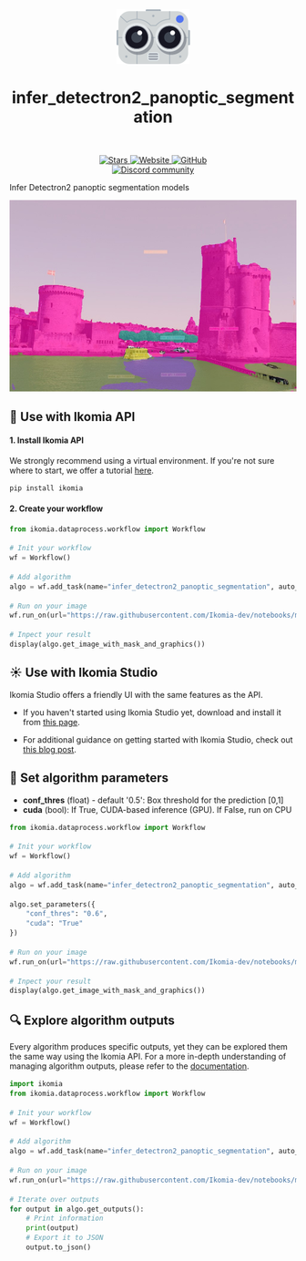 <div align="center">
  <img src="https://raw.githubusercontent.com/Ikomia-hub/infer_detectron2_panoptic_segmentation/main/icons/detectron2.png" alt="Algorithm icon">
  <h1 align="center">infer_detectron2_panoptic_segmentation</h1>
</div>
<br />
<p align="center">
    <a href="https://github.com/Ikomia-hub/infer_detectron2_panoptic_segmentation">
        <img alt="Stars" src="https://img.shields.io/github/stars/Ikomia-hub/infer_detectron2_panoptic_segmentation">
    </a>
    <a href="https://app.ikomia.ai/hub/">
        <img alt="Website" src="https://img.shields.io/website/http/app.ikomia.ai/en.svg?down_color=red&down_message=offline&up_message=online">
    </a>
    <a href="https://github.com/Ikomia-hub/infer_detectron2_panoptic_segmentation/blob/main/LICENSE.md">
        <img alt="GitHub" src="https://img.shields.io/github/license/Ikomia-hub/infer_detectron2_panoptic_segmentation.svg?color=blue">
    </a>    
    <br>
    <a href="https://discord.com/invite/82Tnw9UGGc">
        <img alt="Discord community" src="https://img.shields.io/badge/Discord-white?style=social&logo=discord">
    </a> 
</p>

Infer Detectron2 panoptic segmentation models

![LR port segmentation](https://raw.githubusercontent.com/Ikomia-hub/infer_detectron2_panoptic_segmentation/main/icons/output.jpg)

## :rocket: Use with Ikomia API

#### 1. Install Ikomia API

We strongly recommend using a virtual environment. If you're not sure where to start, we offer a tutorial [here](https://www.ikomia.ai/blog/a-step-by-step-guide-to-creating-virtual-environments-in-python).

```sh
pip install ikomia
```

#### 2. Create your workflow

```python
from ikomia.dataprocess.workflow import Workflow

# Init your workflow
wf = Workflow()

# Add algorithm
algo = wf.add_task(name="infer_detectron2_panoptic_segmentation", auto_connect=True)

# Run on your image  
wf.run_on(url="https://raw.githubusercontent.com/Ikomia-dev/notebooks/main/examples/img/img_LR.jpg")

# Inpect your result
display(algo.get_image_with_mask_and_graphics())
```

## :sunny: Use with Ikomia Studio

Ikomia Studio offers a friendly UI with the same features as the API.

- If you haven't started using Ikomia Studio yet, download and install it from [this page](https://www.ikomia.ai/studio).

- For additional guidance on getting started with Ikomia Studio, check out [this blog post](https://www.ikomia.ai/blog/how-to-get-started-with-ikomia-studio).

## :pencil: Set algorithm parameters

- **conf_thres** (float) - default '0.5': Box threshold for the prediction [0,1]
- **cuda** (bool): If True, CUDA-based inference (GPU). If False, run on CPU

```python
from ikomia.dataprocess.workflow import Workflow

# Init your workflow
wf = Workflow()

# Add algorithm
algo = wf.add_task(name="infer_detectron2_panoptic_segmentation", auto_connect=True)

algo.set_parameters({
    "conf_thres": "0.6",
    "cuda": "True"
})

# Run on your image  
wf.run_on(url="https://raw.githubusercontent.com/Ikomia-dev/notebooks/main/examples/img/img_LR.jpg")

# Inpect your result
display(algo.get_image_with_mask_and_graphics())
```

## :mag: Explore algorithm outputs

Every algorithm produces specific outputs, yet they can be explored them the same way using the Ikomia API. For a more in-depth understanding of managing algorithm outputs, please refer to the [documentation](https://ikomia-dev.github.io/python-api-documentation/advanced_guide/IO_management.html).

```python
import ikomia
from ikomia.dataprocess.workflow import Workflow

# Init your workflow
wf = Workflow()

# Add algorithm
algo = wf.add_task(name="infer_detectron2_panoptic_segmentation", auto_connect=True)

# Run on your image  
wf.run_on(url="https://raw.githubusercontent.com/Ikomia-dev/notebooks/main/examples/img/img_LR.jpg")

# Iterate over outputs
for output in algo.get_outputs():
    # Print information
    print(output)
    # Export it to JSON
    output.to_json()
```


